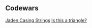 ## Codewars
[Jaden Casing Strings](https://www.codewars.com/kata/5390bac347d09b7da40006f6/train/javascript)
[Is this a triangle?](https://www.codewars.com/kata/56606694ec01347ce800001b/train/javascript)
